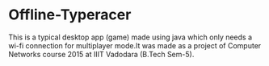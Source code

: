 # Offline-Typeracer
This is a typical desktop app (game) made using java which only needs a wi-fi connection for multiplayer mode.It was made as a project of Computer Networks course 2015 at IIIT Vadodara (B.Tech Sem-5).
